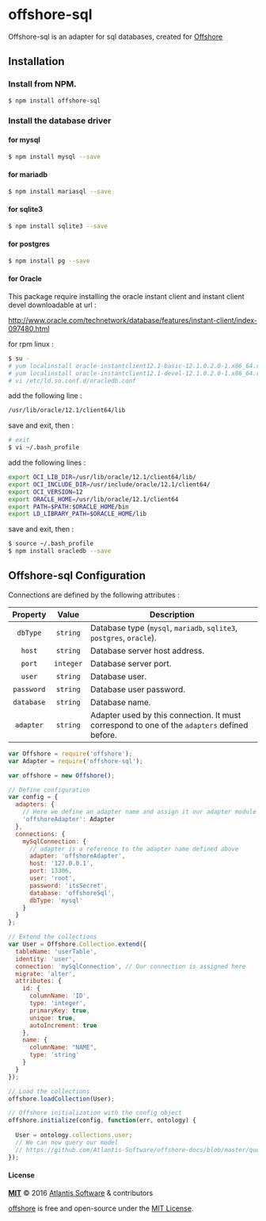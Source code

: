 # offshore-sql

Offshore-sql is an adapter for sql databases, created for [Offshore](https://github.com/Atlantis-Software/offshore)

## Installation

### Install from NPM.

```bash
$ npm install offshore-sql
```
### Install the database driver

#### for mysql
```bash
$ npm install mysql --save
```
#### for mariadb
```bash
$ npm install mariasql --save
```
#### for sqlite3
```bash
$ npm install sqlite3 --save
```
#### for postgres
```bash
$ npm install pg --save
```
#### for Oracle

This package require installing the oracle instant client and instant client devel downloadable at url :

http://www.oracle.com/technetwork/database/features/instant-client/index-097480.html

for rpm linux :

```bash
$ su -
# yum localinstall oracle-instantclient12.1-basic-12.1.0.2.0-1.x86_64.rpm
# yum localinstall oracle-instantclient12.1-devel-12.1.0.2.0-1.x86_64.rpm
# vi /etc/ld.so.conf.d/oracledb.conf
```

add the following line :

```bash
/usr/lib/oracle/12.1/client64/lib
```

save and exit, then :

```bash
# exit
$ vi ~/.bash_profile
```

add the following lines :

```bash
export OCI_LIB_DIR=/usr/lib/oracle/12.1/client64/lib/
export OCI_INCLUDE_DIR=/usr/include/oracle/12.1/client64/
export OCI_VERSION=12
export ORACLE_HOME=/usr/lib/oracle/12.1/client64
export PATH=$PATH:$ORACLE_HOME/bin
export LD_LIBRARY_PATH=$ORACLE_HOME/lib
```

save and exit, then :

```bash
$ source ~/.bash_profile
$ npm install oracledb --save
```

## Offshore-sql Configuration

Connections are defined by the following attributes :

Property | Value | Description
:---: | :---: | ---
`dbType` | `string` | Database type (`mysql`, `mariadb`, `sqlite3`, `postgres`, `oracle`).
`host` | `string` | Database server host address.
`port` | `integer` | Database server port.
`user` | `string` | Database user.
`password` | `string` | Database user password.
`database` | `string` | Database name.
`adapter` | `string` | Adapter used by this connection. It must correspond to one of the `adapters` defined before.

```javascript
var Offshore = require('offshore');
var Adapter = require('offshore-sql');

var offshore = new Offshore();

// Define configuration
var config = {
  adapters: {
    // Here we define an adapter name and assign it our adapter module
    'offshoreAdapter': Adapter
  },
  connections: {
    mySqlConnection: {
      // adapter is a reference to the adapter name defined above
      adapter: 'offshoreAdapter',
      host: '127.0.0.1',
      port: 13306,
      user: 'root',
      password: 'itsSecret',
      database: 'offshoreSql',
      dbType: 'mysql'
    }
  }
};

// Extend the collections
var User = Offshore.Collection.extend({
  tableName: 'userTable',
  identity: 'user',
  connection: 'mySqlConnection', // Our connection is assigned here
  migrate: 'alter',
  attributes: {
    id: {
      columnName: 'ID',
      type: 'integer',
      primaryKey: true,
      unique: true,
      autoIncrement: true
    },
    name: {
      columnName: "NAME",
      type: 'string'
    }
  }
});

// Load the collections
offshore.loadCollection(User);

// Offshore initialization with the config object
offshore.initialize(config, function(err, ontology) {
  
  User = ontology.collections.user;
  // We can now query our model
  // https://github.com/Atlantis-Software/offshore-docs/blob/master/queries/query-methods.md
});
```

#### License

**[MIT](./LICENSE)**
&copy; 2016
[Atlantis Software](http://www.atlantis-software.net/) & contributors

[offshore](https://github.com/Atlantis-Software/offshore/) is free and open-source under the [MIT License](https://opensource.org/licenses/MIT/).
